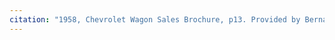 ```yaml
---
citation: "1958, Chevrolet Wagon Sales Brochure, p13. Provided by Bernard Vascotto, General Motors Heritage Center, personal correspondence 20 Dec 2022."
---
```



